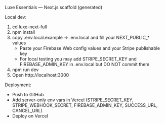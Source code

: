 ﻿Luxe Essentials — Next.js scaffold (generated)

Local dev:
1) cd luxe-next-full
2) npm install
3) copy .env.local.example -> .env.local and fill your NEXT_PUBLIC_* values
   - Paste your Firebase Web config values and your Stripe publishable key
   - For local testing you may add STRIPE_SECRET_KEY and FIREBASE_ADMIN_KEY in .env.local but DO NOT commit them
4) npm run dev
5) Open http://localhost:3000

Deployment:
- Push to GitHub
- Add server-only env vars in Vercel (STRIPE_SECRET_KEY, STRIPE_WEBHOOK_SECRET, FIREBASE_ADMIN_KEY, SUCCESS_URL, CANCEL_URL)
- Deploy on Vercel